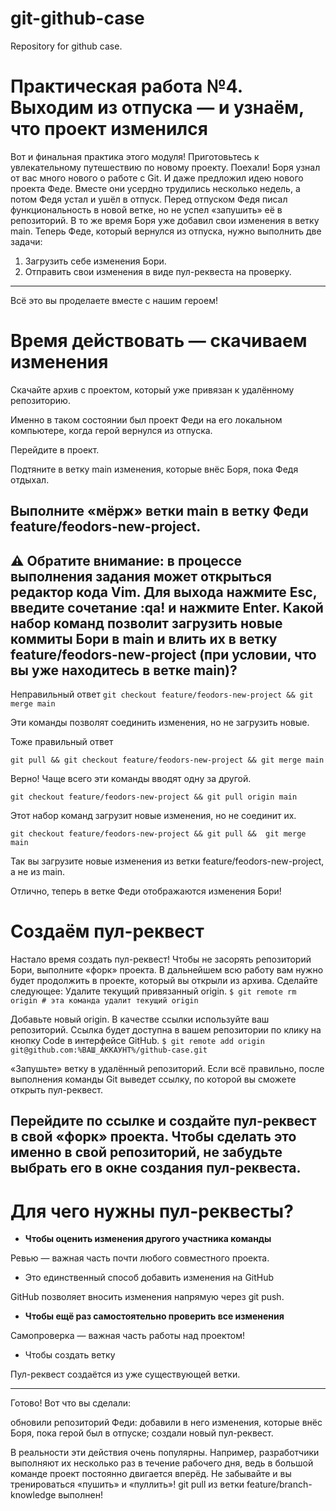 # git-github-case
Repository for github case.



# Практическая работа №4. Выходим из отпуска — и узнаём, что проект изменился

Вот и финальная практика этого модуля! Приготовьтесь к увлекательному путешествию по новому проекту. Поехали!
Боря узнал от вас много нового о работе с Git. И даже предложил идею нового проекта Феде. Вместе они усердно трудились несколько недель, а потом Федя устал и ушёл в отпуск.
Перед отпуском Федя писал функциональность в новой ветке, но не успел «запушить» её в репозиторий. В то же время Боря уже добавил свои изменения в ветку main.
Теперь Феде, который вернулся из отпуска, нужно выполнить две задачи:
1. Загрузить себе изменения Бори.
2. Отправить свои изменения в виде пул-реквеста на проверку.
-------------------------------------------------------
Всё это вы проделаете вместе с нашим героем!

# Время действовать — скачиваем изменения

Скачайте архив с проектом, который уже привязан к удалённому репозиторию.

Именно в таком состоянии был проект Феди на его локальном компьютере, когда герой вернулся из отпуска.

Перейдите в проект.

Подтяните в ветку main изменения, которые внёс Боря, пока Федя отдыхал.

Выполните «мёрж» ветки main в ветку Феди feature/feodors-new-project.
---------------------------------------------------------------------
⚠️ Обратите внимание: в процессе выполнения задания может открыться редактор кода Vim. Для выхода нажмите Esc, введите сочетание :qa! и нажмите Enter.
Какой набор команд позволит загрузить новые коммиты Бори в main и влить их в ветку feature/feodors-new-project (при условии, что вы уже находитесь в ветке main)?
----------------------------------------------------------------------

Неправильный ответ
`git checkout feature/feodors-new-project && git merge main`

Эти команды позволят соединить изменения, но не загрузить новые.

Тоже правильный ответ

`git pull && git checkout feature/feodors-new-project && git merge main`

Верно! Чаще всего эти команды вводят одну за другой.

`git checkout feature/feodors-new-project && git pull origin main`

Этот набор команд загрузит новые изменения, но не соединит их.

`git checkout feature/feodors-new-project && git pull &&  git merge main`

Так вы загрузите новые изменения из ветки feature/feodors-new-project, а не из main.

Отлично, теперь в ветке Феди отображаются изменения Бори!

# Создаём пул-реквест
Настало время создать пул-реквест! Чтобы не засорять репозиторий Бори, выполните «форк» проекта. В дальнейшем всю работу вам нужно будет продолжить в проекте, который вы открыли из архива. Сделайте следующее:
Удалите текущий привязанный origin.
`$ git remote rm origin # эта команда удалит текущий origin`
  
Добавьте новый origin. В качестве ссылки используйте ваш репозиторий. Ссылка будет доступна в вашем репозитории по клику на кнопку Code в интерфейсе GitHub.
 `$ git remote add origin git@github.com:%ВАШ_АККАУНТ%/github-case.git`
  
«Запушьте» ветку в удалённый репозиторий. Если всё правильно, после выполнения команды Git выведет ссылку, по которой вы сможете открыть пул-реквест.

Перейдите по ссылке и создайте пул-реквест в свой «форк» проекта. Чтобы сделать это именно в свой репозиторий, не забудьте выбрать его в окне создания пул-реквеста.
--------------------------------

# Для чего нужны пул-реквесты?

- **Чтобы оценить изменения другого участника команды**

Ревью — важная часть почти любого совместного проекта.

- Это единственный способ добавить изменения на GitHub

GitHub позволяет вносить изменения напрямую через git push.

- **Чтобы ещё раз самостоятельно проверить все изменения**

Самопроверка — важная часть работы над проектом!

- Чтобы создать ветку

Пул-реквест создаётся из уже существующей ветки.

-----------------------------------------------
Готово! Вот что вы сделали:

обновили репозиторий Феди: добавили в него изменения, которые внёс Боря, пока герой был в отпуске;
создали новый пул-реквест.

В реальности эти действия очень популярны. Например, разработчики выполняют их несколько раз в течение рабочего дня, ведь в большой команде проект постоянно двигается вперёд. Не забывайте и вы тренироваться «пушить» и «пуллить»! git pull из ветки feature/branch-knowledge выполнен!
